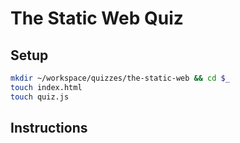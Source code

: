 # The Static Web Quiz

## Setup

```bash
mkdir ~/workspace/quizzes/the-static-web && cd $_
touch index.html
touch quiz.js
```

## Instructions

